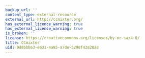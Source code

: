 ```yaml
---
backup_url: ''
content_type: external-resource
external_url: http://ccmixter.org/
has_external_licence_warning: true
has_external_license_warning: true
is_broken: ''
license: https://creativecommons.org/licenses/by-nc-sa/4.0/
title: CCmixter
uid: 9d8bbb63-e631-4a95-a7de-5298f42828a8
---
```

